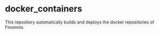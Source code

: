# docker_containers
This repository automatically builds and deploys the docker repositories of Finomnis.
